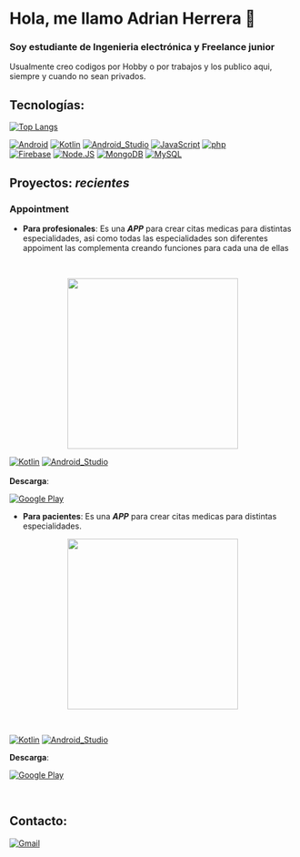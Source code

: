 # Hola, me llamo Adrian Herrera 👋
### Soy estudiante de Ingenieria electrónica y Freelance junior

 Usualmente creo codigos por Hobby o por trabajos y los publico aqui, siempre y cuando no sean privados.
## Tecnologías:
[![Top Langs](https://github-readme-stats.vercel.app/api/top-langs/?username=adrian-REH&&layout=compact)](https://github.com/anuraghazra/github-readme-stats)

[![Android](https://img.shields.io/badge/Android-3DDC84?style=flat-square&logo=android&logoColor=black&labelColor=3DDC84)]()
[![Kotlin](https://img.shields.io/badge/Kotlin-AE57FA?style=flat-square&logo=kotlin&logoColor=white&labelColor=AE57FA)]()
[![Android_Studio](https://img.shields.io/badge/Android_Studio-3DDC84?style=flat-square&logo=android-studio&logoColor=black&labelColor=3DDC84)]()
[![JavaScript](https://img.shields.io/badge/JavaScript-F7DF1E?style=flat-square&logo=javascript&logoColor=black&labelColor=F7DF1E)]()
[![php](https://img.shields.io/badge/php-F7DF1E?style=flat-square&logo=php&logoColor=black&labelColor=F7DF1E)]()
</br>
[![Firebase](https://img.shields.io/badge/Firebase-FFCA28?style=flat-square&logo=firebase&logoColor=black&labelColor=FFCA28)]()
[![Node.JS](https://img.shields.io/badge/Node.JS-339933?style=flat-square&logo=node.js&logoColor=black&labelColor=339933)]()
[![MongoDB](https://img.shields.io/badge/MongoDB-47A248?style=flat-square&logo=mongodb&logoColor=black&labelColor=47A248)]()
[![MySQL](https://img.shields.io/badge/MySQL-279FDF?style=flat-square&logo=mysql&logoColor=white&labelColor=279FDF)]()
</br>
## Proyectos: _recientes_
### Appointment

 - **Para profesionales**:
 Es una **_APP_** para crear citas medicas para distintas especialidades, asi como todas las especialidades son diferentes appoiment las complementa creando funciones para cada una de ellas
</br>
 <p align="center"> <img height="300" src="https://user-images.githubusercontent.com/64231248/190726526-88acbdf8-fef1-403e-936c-b170ee7002a5.png" link="https://play.google.com/store/apps/details?id=app.ibiocd.odontologia"> </p>

  
 [![Kotlin](https://img.shields.io/badge/Kotlin-414141?style=flat-square&logo=kotlin&logoColor=white&labelColor=414141)]()
 [![Android_Studio](https://img.shields.io/badge/Android_Studio-414141?style=flat-square&logo=android-studio&logoColor=white&labelColor=414141)]()
 </br>
  </br>
  **Descarga**: 
  
[![Google Play](https://img.shields.io/badge/Google_Play-414141?style=for-the-badge&logo=googleplay&logoColor=white&labelColor=414141)](https://play.google.com/store/apps/details?id=app.ibiocd.odontologia) 

 - **Para pacientes**: Es una **_APP_** para crear citas medicas para distintas especialidades.

 <p align="center"><img height="300" src="https://user-images.githubusercontent.com/64231248/190727012-96f8767a-15b7-4320-b7a3-c90492fd3202.png"> </p>
 
  </br>
  


 [![Kotlin](https://img.shields.io/badge/Kotlin-C7C7C7?style=flat-square&logo=kotlin&logoColor=black&labelColor=C7C7C7)]()
 [![Android_Studio](https://img.shields.io/badge/Android_Studio-C7C7C7?style=flat-square&logo=android-studio&logoColor=black&labelColor=C7C7C7)]()
 </br>
 
  **Descarga**: 
  </br>
  
[![Google Play](https://img.shields.io/badge/Google_Play-C7C7C7?style=for-the-badge&logo=googleplay&logoColor=black&labelColor=C7C7C7)](https://play.google.com/store/apps/details?id=app.ibiocd.appointmentpatient) 

</br>

## Contacto: 

[![Gmail](https://img.shields.io/badge/Gmail-EA4335?style=for-the-badge&logo=gmail&logoColor=black&labelColor=EA4335)](https://mail.google.com/mail/u/0/?fs=1&tf=cm&source=mailto&to=ibiocd@gmail.com)
